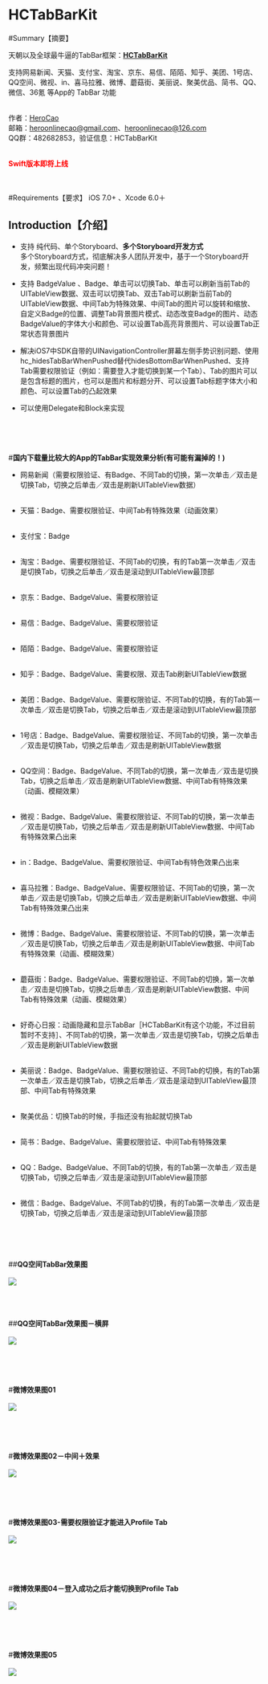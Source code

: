 # HCTabBarKit

#Summary【摘要】

天朝以及全球最牛逼的TabBar框架：<b><a href='https://github.com/HeroOnline/HCTabBarKit'>HCTabBarKit<a/></b>


支持网易新闻、天猫、支付宝、淘宝、京东、易信、陌陌、知乎、美团、1号店、QQ空间、微视、in、喜马拉雅、微博、蘑菇街、美丽说、聚美优品、简书、QQ、微信、36氪 等App的 TabBar 功能 <br/><br/>

作者：<a href='https://github.com/HeroOnline'>HeroCao</a> <br/>
邮箱：heroonlinecao@gmail.com、heroonlinecao@126.com  <br/>
QQ群：482682853，验证信息：HCTabBarKit <br/><br/>

<div style='color:Red'><b>Swift版本即将上线</b></div> <br/><br/>

#Requirements【要求】
iOS 7.0+ 、Xcode 6.0＋


## <a id="Introduction"></a> Introduction【介绍】
- 支持 纯代码、单个Storyboard、<b color='red'>多个Storyboard开发方式</b><br/>
多个Storyboard方式，彻底解决多人团队开发中，基于一个Storyboard开发，频繁出现代码冲突问题！

- 支持 BadgeValue 、Badge、单击可以切换Tab、单击可以刷新当前Tab的UITableView数据、双击可以切换Tab、双击Tab可以刷新当前Tab的UITableView数据、中间Tab为特殊效果、中间Tab的图片可以旋转和缩放、自定义Badge的位置、调整Tab背景图片模式、动态改变Badge的图片、动态BadgeValue的字体大小和颜色、可以设置Tab高亮背景图片、可以设置Tab正常状态背景图片

- 解决iOS7中SDK自带的UINavigationController屏幕左侧手势识别问题、使用hc_hidesTabBarWhenPushed替代hidesBottomBarWhenPushed、支持Tab需要权限验证（例如：需要登入才能切换到某一个Tab）、Tab的图片可以是包含标题的图片，也可以是图片和标题分开、可以设置Tab标题字体大小和颜色、可以设置Tab的凸起效果

- 可以使用Delegate和Block来实现

<br/><br/><br/>

#<b>国内下载量比较大的App的TabBar实现效果分析(有可能有漏掉的！)</b><br/>

- 网易新闻（需要权限验证、有Badge、不同Tab的切换，第一次单击／双击是切换Tab，切换之后单击／双击是刷新UITableView数据）<br/><br/>

- 天猫：Badge、需要权限验证、中间Tab有特殊效果（动画效果）<br/><br/>

- 支付宝：Badge <br/><br/>

- 淘宝：Badge、需要权限验证、不同Tab的切换，有的Tab第一次单击／双击是切换Tab，切换之后单击／双击是滚动到UITableView最顶部 <br/><br/>

- 京东：Badge、BadgeValue、需要权限验证 <br/><br/>

- 易信：Badge、BadgeValue、需要权限验证 <br/><br/>

- 陌陌：Badge、BadgeValue、需要权限验证 <br/><br/>

- 知乎：Badge、BadgeValue、需要权限、双击Tab刷新UITableView数据 <br/><br/>

- 美团：Badge、BadgeValue、需要权限验证、不同Tab的切换，有的Tab第一次单击／双击是切换Tab，切换之后单击／双击是滚动到UITableView最顶部 <br/><br/>


- 1号店：Badge、BadgeValue、需要权限验证、不同Tab的切换，第一次单击／双击是切换Tab，切换之后单击／双击是刷新UITableView数据 <br/><br/>


- QQ空间：Badge、BadgeValue、不同Tab的切换，第一次单击／双击是切换Tab，切换之后单击／双击是刷新UITableView数据、中间Tab有特殊效果（动画、模糊效果）<br/><br/>

- 微视：Badge、BadgeValue、需要权限验证、不同Tab的切换，第一次单击／双击是切换Tab，切换之后单击／双击是刷新UITableView数据、中间Tab有特殊效果凸出来 <br/><br/>


- in：Badge、BadgeValue、需要权限验证、中间Tab有特色效果凸出来 <br/><br/>

- 喜马拉雅：Badge、BadgeValue、需要权限验证、不同Tab的切换，第一次单击／双击是切换Tab，切换之后单击／双击是刷新UITableView数据、中间Tab有特殊效果凸出来 <br/><br/>


- 微博：Badge、BadgeValue、需要权限验证、不同Tab的切换，第一次单击／双击是切换Tab，切换之后单击／双击是刷新UITableView数据、中间Tab有特殊效果（动画、模糊效果） <br/><br/>


- 蘑菇街：Badge、BadgeValue、需要权限验证、不同Tab的切换，第一次单击／双击是切换Tab，切换之后单击／双击是刷新UITableView数据、中间Tab有特殊效果（动画、模糊效果） <br/><br/>


- 好奇心日报：动画隐藏和显示TabBar［HCTabBarKit有这个功能，不过目前暂时不支持］、不同Tab的切换，第一次单击／双击是切换Tab，切换之后单击／双击是刷新UITableView数据 <br/><br/>

- 美丽说：Badge、BadgeValue、需要权限验证、不同Tab的切换，有的Tab第一次单击／双击是切换Tab，切换之后单击／双击是滚动到UITableView最顶部、中间Tab有特殊效果 <br/><br/>

- 聚美优品：切换Tab的时候，手指还没有抬起就切换Tab <br/><br/>


- 简书：Badge、BadgeValue、需要权限验证、中间Tab有特殊效果 <br/><br/>


- QQ：Badge、BadgeValue、不同Tab的切换，有的Tab第一次单击／双击是切换Tab，切换之后单击／双击是滚动到UITableView最顶部 <br/><br/>

- 微信：Badge、BadgeValue、不同Tab的切换，有的Tab第一次单击／双击是切换Tab，切换之后单击／双击是滚动到UITableView最顶部 <br/><br/>




<br/><br/><br/>
##<b>QQ空间TabBar效果图</b> <br/><br/>
<img src='https://github.com/HeroOnline/HCTabBarKit/blob/master/Resources/QQZone.jpg'/>

<br/><br/><br/>
##<b>QQ空间TabBar效果图－横屏</b> <br/><br/>
<img src='https://github.com/HeroOnline/HCTabBarKit/blob/master/Resources/QQZone2.jpg'/>

<br/><br/><br/>

#<b>微博效果图01</b> <br/><br/>
<img src='https://github.com/HeroOnline/HCTabBarKit/blob/master/Resources/weibo01.png'/>

<br/><br/><br/>

#<b>微博效果图02－中间＋效果</b> <br/><br/>
<img src='https://github.com/HeroOnline/HCTabBarKit/blob/master/Resources/weibo02.png'/>

<br/><br/><br/>

#<b>微博效果图03-需要权限验证才能进入Profile Tab</b> <br/><br/>
<img src='https://github.com/HeroOnline/HCTabBarKit/blob/master/Resources/weibo03.png'/>



<br/><br/><br/>

#<b>微博效果图04－登入成功之后才能切换到Profile Tab</b> <br/><br/>
<img src='https://github.com/HeroOnline/HCTabBarKit/blob/master/Resources/weibo04.png'/>


<br/><br/><br/>

#<b>微博效果图05</b> <br/><br/>
<img src='https://github.com/HeroOnline/HCTabBarKit/blob/master/Resources/weibo05.png'/>


<br/><br/><br/>



